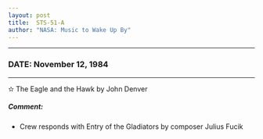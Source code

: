 ```yaml
---
layout: post
title:  STS-51-A
author: "NASA: Music to Wake Up By"
---
```


----
### DATE: November 12, 1984
----
✫ The Eagle and the Hawk by John Denver

##### Comment:
* Crew responds with Entry of the Gladiators by composer Julius Fucik
